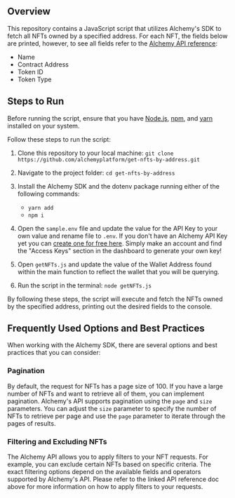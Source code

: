 ## Overview
This repository contains a JavaScript script that utilizes Alchemy's SDK to fetch all NFTs owned by a specified address. For each NFT, the fields below are printed, however, to see all fields refer to the [Alchemy API reference](https://docs.alchemy.com/reference/getnfts):

- Name
- Contract Address
- Token ID
- Token Type


## Steps to Run

Before running the script, ensure that you have [Node.js](https://docs.npmjs.com/downloading-and-installing-node-js-and-npm), [npm](https://docs.npmjs.com/downloading-and-installing-node-js-and-npm), and [yarn](https://classic.yarnpkg.com/lang/en/docs/install/#mac-stable) installed on your system. 

Follow these steps to run the script:

1. Clone this repository to your local machine:
`git clone https://github.com/alchemyplatform/get-nfts-by-address.git`

2. Navigate to the project folder: `cd get-nfts-by-address`

3. Install the Alchemy SDK and the dotenv package running either of the following commands:
   * `yarn add`
   * `npm i`

4. Open the `sample.env` file and update the value for the API Key to your own value and rename file to `.env`. If you don't have an Alchemy API Key yet you can [create one for free here](https://alchemy.com/?a=starter-code). Simply make an account and find the "Access Keys" section in the dashboard to generate your own key!

5. Open `getNFTs.js` and update the value of the Wallet Address found within the main function to reflect the wallet that you will be querying. 

6. Run the script in the terminal: `node getNFTs.js`


By following these steps, the script will execute and fetch the NFTs owned by the specified address, printing out the desired fields to the console.


## Frequently Used Options and Best Practices
When working with the Alchemy SDK, there are several options and best practices that you can consider:

### Pagination
By default, the request for NFTs has a page size of 100. If you have a large number of NFTs and want to retrieve all of them, you can implement pagination. Alchemy's API supports pagination using the `page` and `size` parameters. You can adjust the `size` parameter to specify the number of NFTs to retrieve per page and use the `page` parameter to iterate through the pages of results.

### Filtering and Excluding NFTs
The Alchemy API allows you to apply filters to your NFT requests. For example, you can exclude certain NFTs based on specific criteria. The exact filtering options depend on the available fields and operators supported by Alchemy's API. Please refer to the linked API reference doc above for more information on how to apply filters to your requests.
